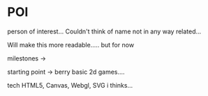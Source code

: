 # POI

person of interest...
Couldn't think of name not in any way related...

Will make this more readable..... but for now 

milestones -> 

starting point -> berry basic 2d games....





tech 
HTML5, Canvas, Webgl, SVG i thinks...
